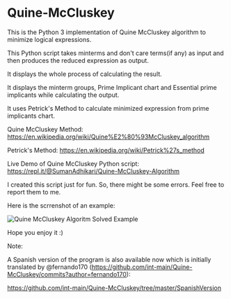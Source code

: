 # Quine-McCluskey
This is the Python 3 implementation of Quine McCluskey algorithm to minimize logical expressions.


This Python script takes minterms and don't care terms(if any) as input and then produces the reduced expression as output.

It displays the whole process of calculating the result.

It displays the minterm groups, Prime Implicant chart and Essential prime implicants while calculating the output.

It uses Petrick's Method to calculate minimized expression from prime implicants chart.

Quine McCluskey Method: https://en.wikipedia.org/wiki/Quine%E2%80%93McCluskey_algorithm

Petrick's Method: https://en.wikipedia.org/wiki/Petrick%27s_method

Live Demo of Quine McCluskey Python script: https://repl.it/@SumanAdhikari/Quine-McCluskey-Algorithm

I created this script just for fun. So, there might be some errors. Feel free to report them to me.

Here is the scrrenshot of an example:

![Quine McCluskey Algoritm Solved Example](https://github.com/int-main/Quine-McCluskey/blob/master/Example.jpg)

Hope you enjoy it :)

Note:

A Spanish version of the program is also available now which is initially translated by @fernando170 (https://github.com/int-main/Quine-McCluskey/commits?author=fernando170):

https://github.com/int-main/Quine-McCluskey/tree/master/SpanishVersion
